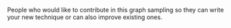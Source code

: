 People who would like to contribute in this graph sampling so they can write your new technique or can also improve existing ones. 
